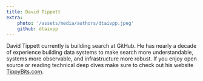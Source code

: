 ```yaml
---
title: David Tippett
extra:
    photo: '/assets/media/authors/dtaivpp.jpeg'
    github: dtaivpp
---
```


David Tippett currently is building search at GitHub. He has nearly a decade of experience building data systems to make search more understandable, systems more observable, and infrastructure more robust. If you enjoy open source or reading technical deep dives make sure to check out his website [TippyBits.com](https://tippybits.com).